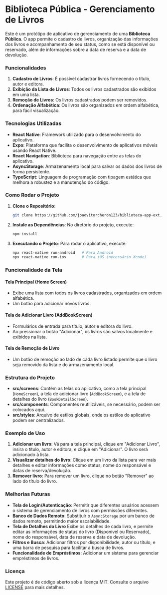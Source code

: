 # Biblioteca Pública - Gerenciamento de Livros

Este é um protótipo de aplicativo de gerenciamento de uma **Biblioteca Pública**. O app permite o cadastro de livros, organização das informações dos livros e acompanhamento de seu status, como se está disponível ou reservado, além de informações sobre a data de reserva e a data de devolução. 

### Funcionalidades
1. **Cadastro de Livros**: É possível cadastrar livros fornecendo o título, autor e editora.
2. **Exibição da Lista de Livros**: Todos os livros cadastrados são exibidos em uma lista.
3. **Remoção de Livros**: Os livros cadastrados podem ser removidos.
4. **Ordenação Alfabética**: Os livros são organizados em ordem alfabética, para fácil visualização.

### Tecnologias Utilizadas
- **React Native**: Framework utilizado para o desenvolvimento do aplicativo.
- **Expo**: Plataforma que facilita o desenvolvimento de aplicativos móveis usando React Native.
- **React Navigation**: Biblioteca para navegação entre as telas do aplicativo.
- **AsyncStorage**: Armazenamento local para salvar os dados dos livros de forma persistente.
- **TypeScript**: Linguagem de programação com tipagem estática que melhora a robustez e a manutenção do código.

### Como Rodar o Projeto

1. **Clone o Repositório**:
   ```bash
   git clone https://github.com/joaovitorcheron123/biblioteca-app-ext.git
   ```

2. **Instale as Dependências**:
   No diretório do projeto, execute:
   ```bash
   npm install
   ```

3. **Executando o Projeto**:
   Para rodar o aplicativo, execute:
   ```bash
   npx react-native run-android   # Para Android
   npx react-native run-ios       # Para iOS (necessário Xcode)
   ```

### Funcionalidade da Tela
#### **Tela Principal (Home Screen)**
- Exibe uma lista com todos os livros cadastrados, organizados em ordem alfabética.
- Um botão para adicionar novos livros.
  
#### **Tela de Adicionar Livro (AddBookScreen)**
- Formulários de entrada para título, autor e editora do livro.
- Ao pressionar o botão "Adicionar", os livros são salvos localmente e exibidos na lista.
  
#### **Tela de Remoção de Livro**
- Um botão de remoção ao lado de cada livro listado permite que o livro seja removido da lista e do armazenamento local.

### Estrutura do Projeto
- **src/screens**: Contém as telas do aplicativo, como a tela principal (`HomeScreen`), a tela de adicionar livro (`AddBookScreen`), e a tela de detalhes do livro (`BookDetailScreen`).
- **src/components**: Componentes reutilizáveis, se necessário, podem ser colocados aqui.
- **src/styles**: Arquivo de estilos globais, onde os estilos do aplicativo podem ser centralizados.
  
### Exemplo de Uso
1. **Adicionar um livro**: Vá para a tela principal, clique em "Adicionar Livro", insira o título, autor e editora, e clique em "Adicionar". O livro será adicionado à lista.
2. **Visualizar detalhes do livro**: Clique em um livro da lista para ver mais detalhes e editar informações como status, nome do responsável e datas de reserva/devolução.
3. **Remover livro**: Para remover um livro, clique no botão "Remover" ao lado do título do livro.

### Melhorias Futuras
- **Tela de Login/Autenticação**: Permitir que diferentes usuários acessem o sistema de gerenciamento de livros com permissões diferentes.
- **Banco de Dados Remoto**: Substituir o `AsyncStorage` por um banco de dados remoto, permitindo maior escalabilidade.
- **Tela de Detalhes do Livro** Exibe os detalhes de cada livro, e permite editar as informações de status do livro (Disponível ou Reservado), nome do responsável, data de reserva e data de devolução.
- **Filtros e Busca**: Adicionar filtros por disponibilidade, autor ou título, e uma barra de pesquisa para facilitar a busca de livros.
- **Funcionalidade de Empréstimos**: Adicionar um sistema para gerenciar empréstimos de livros.

### Licença
Este projeto é de código aberto sob a licença MIT. Consulte o arquivo [LICENSE](./LICENSE) para mais detalhes.